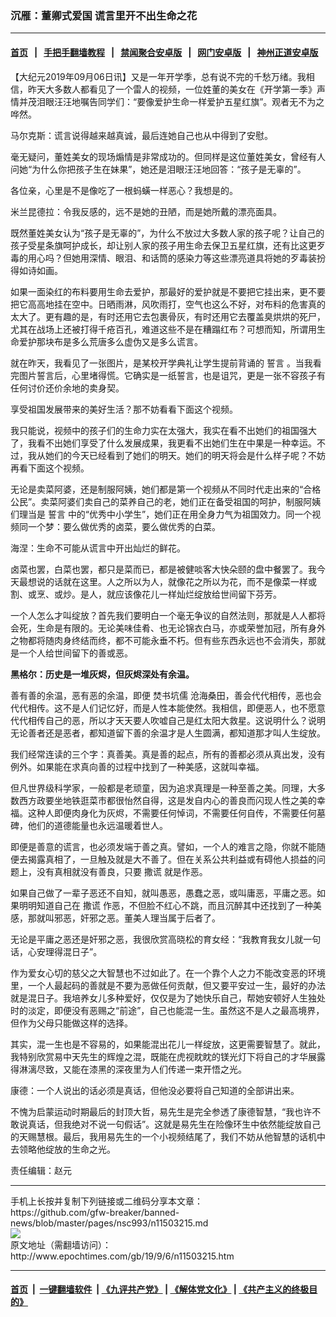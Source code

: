 ### 沉雁：董卿式爱国 谎言里开不出生命之花
------------------------

#### [首页](https://github.com/gfw-breaker/banned-news/blob/master/README.md) &nbsp;&nbsp;|&nbsp;&nbsp; [手把手翻墙教程](https://github.com/gfw-breaker/guides/wiki) &nbsp;&nbsp;|&nbsp;&nbsp; [禁闻聚合安卓版](https://github.com/gfw-breaker/bn-android) &nbsp;&nbsp;|&nbsp;&nbsp; [网门安卓版](https://github.com/oGate2/oGate) &nbsp;&nbsp;|&nbsp;&nbsp; [神州正道安卓版](https://github.com/SzzdOgate/update) 



<div><p>
 【大纪元2019年09月06日讯】又是一年开学季，总有说不完的千愁万绪。我相信，昨天大多数人都看见了一个雷人的视频，一位姓董的美女在《开学第一季》声情并茂泪眼汪汪地嘱告同学们：“要像爱护生命一样爱护五星红旗”。观者无不为之哗然。
</p>
<p>
 马尔克斯：谎言说得越来越真诚，最后连她自己也从中得到了安慰。
</p>
<p>
 毫无疑问，董姓美女的现场煽情是非常成功的。但同样是这位董姓美女，曾经有人问她“为什么你把孩子生在妹果”，她还是泪眼汪汪地回答：“孩子是无辜的”。
</p>
<p>
 各位亲，心里是不是像吃了一根蚂蟥一样恶心？我想是的。
</p>
<p>
 米兰昆德拉：令我反感的，远不是她的丑陋，而是她所戴的漂亮面具。
</p>
<p>
 既然董姓美女认为“孩子是无辜的”，为什么不放过大多数人家的孩子呢？让自己的孩子受星条旗呵护成长，却让别人家的孩子用生命去保卫五星红旗，还有比这更歹毒的用心吗？但她用深情、眼泪、和话筒的感染力等这些漂亮道具将她的歹毒装扮得如诗如画。
</p>
<p>
 如果一面染红的布料要用生命去爱护，那最好的爱护就是不要把它挂出来，更不要把它高高地挂在空中。日晒雨淋，风吹雨打，空气也这么不好，对布料的危害真的太大了。更有趣的是，有时还用它去包裹骨灰，有时还用它去覆盖臭烘烘的死尸，尤其在战场上还被打得千疮百孔，难道这些不是在糟蹋红布？可想而知，所谓用生命爱护那块布是多么荒唐多么虚伪又是多么谎言。
</p>
<p>
 就在昨天，我看见了一张图片，是某校开学典礼让学生提前背诵的
 <ok href="http://www.epochtimes.com/gb/tag/%E8%AA%93%E8%A8%80.html">
  誓言
 </ok>
 。当我看完图片誓言后，心里堵得慌。它确实是一纸誓言，也是诅咒，更是一张不容孩子有任何讨价还价余地的卖身契。
</p>
<p>
 享受祖国发展带来的美好生活？那不妨看看下面这个视频。
</p>
<p>
 我只能说，视频中的孩子们的生命力实在太强大，我实在看不出她们的祖国强大了，我看不出她们享受了什么发展成果，我更看不出她们生在中果是一种幸运。不过，我从她们的今天已经看到了她们的明天。她们的明天将会是什么样子呢？不妨再看下面这个视频。
</p>
<p>
 无论是卖菜阿婆，还是制服阿姨，她们都是第一个视频从不同时代走出来的“合格公民”。卖菜阿婆们卖自己的菜养自己的老，她们正在备受祖国的呵护，制服阿姨们理当是
 <ok href="http://www.epochtimes.com/gb/tag/%E8%AA%93%E8%A8%80.html">
  誓言
 </ok>
 中的“优秀中小学生”，她们正在用全身力气为祖国效力。同一个视频同一个梦：要么做优秀的卤菜，要么做优秀的白菜。
</p>
<p>
 海涅：生命不可能从谎言中开出灿烂的鲜花。
</p>
<p>
 卤菜也罢，白菜也罢，都只是菜而已，都是被健啖客大快朵颐的盘中餐罢了。我今天最想说的话就在这里。人之所以为人，就像花之所以为花，而不是像菜一样或割、或烹、或炒。是人，就应该像花儿一样灿烂绽放给世间留下芬芳。
</p>
<p>
 一个人怎么才叫绽放？首先我们要明白一个毫无争议的自然法则，那就是人人都将会死，生命是有限的。无论美味佳肴、也无论锦衣白马，亦或荣誉加冠，所有身外之物都将随肉身终结而终，都不可能永垂不朽。但有些东西永远也不会消失，那就是一个人给世间留下的善或恶。
</p>
<p>
 <strong>
  黑格尔：历史是一堆灰烬，但灰烬深处有余温。
 </strong>
</p>
<p>
 善有善的余温，恶有恶的余温，即便
 <ok href="http://www.epochtimes.com/gb/tag/%E7%84%9A%E4%B9%A6%E5%9D%91%E5%84%92.html">
  焚书坑儒
 </ok>
 沧海桑田，善会代代相传，恶也会代代相传。这不是人们记忆好，而是人性本能使然。我相信，即便恶人，也不愿意代代相传自己的恶，所以才天天要人吹嘘自己是红太阳大救星。这说明什么？说明无论善者还是恶者，都知道留下善的余温才是人生圆满，都知道那才叫人生绽放。
</p>
<p>
 我们经常连读的三个字：真善美。真是善的起点，所有的善都必须从真出发，没有例外。如果能在求真向善的过程中找到了一种美感，这就叫幸福。
</p>
<p>
 但凡世界级科学家，一般都是老顽童，因为追求真理是一种至善之美。同理，大多数西方政要坐地铁逛菜市都很怡然自得，这是发自内心的善良而闪现人性之美的幸福。这种人即便肉身化为灰烬，不需要任何悼词，不需要任何自传，不需要任何墓碑，他们的道德能量也永远温暖着世人。
</p>
<p>
 即便是善意的谎言，也必须发端于善之真。譬如，一个人的难言之隐，你就不能随便去揭露真相了，一旦触及就是大不善了。但在关系公共利益或有碍他人损益的问题上，没有真相就没有善良，只要
 <ok href="http://www.epochtimes.com/gb/tag/%E6%92%92%E8%B0%8E.html">
  撒谎
 </ok>
 就是作恶。
</p>
<p>
 如果自己做了一辈子恶还不自知，就叫愚恶，愚蠢之恶，或叫庸恶，平庸之恶。如果明明知道自己在
 <ok href="http://www.epochtimes.com/gb/tag/%E6%92%92%E8%B0%8E.html">
  撒谎
 </ok>
 作恶，不但脸不红心不跳，而且沉醉其中还找到了一种美感，那就叫邪恶，奸邪之恶。董美人理当属于后者了。
</p>
<p>
 无论是平庸之恶还是奸邪之恶，我很欣赏高晓松的育女经：“我教育我女儿就一句话，心安理得混日子”。
</p>
<p>
 作为爱女心切的慈父之大智慧也不过如此了。在一个靠个人之力不能改变恶的环境里，一个人最起码的善就是不要为恶做任何贡献，但又要平安过一生，最好的办法就是混日子。我培养女儿多种爱好，仅仅是为了她快乐自己，帮她安顿好人生独处时的淡定，即便没有恶赐之“前途”，自己也能混一生。虽然这不是人之最高境界，但作为父母只能做这样的选择。
</p>
<p>
 其实，混一生也是不容易的，如果能混出花儿一样绽放，这更需要智慧了。就此，我特别欣赏易中天先生的辉煌之混，既能在虎视眈眈的镁光灯下将自己的才华展露得淋漓尽致，又能在漆黑的深夜里为人们传递一束开悟之光。
</p>
<p>
 康德：一个人说出的话必须是真话，但他没必要将自己知道的全部讲出来。
</p>
<p>
 不愧为启蒙运动时期最后的封顶大哲，易先生是完全参透了康德智慧，“我也许不敢说真话，但我绝对不说一句假话”。这就是易先生在险像环生中依然能绽放自己的天赐慧根。最后，我用易先生的一个小视频结尾了，我们不妨从他智慧的话机中去领略他绽放的生命之光。
</p>
<p>
 责任编辑：赵元
</p>
</div>
<hr/>
手机上长按并复制下列链接或二维码分享本文章：<br/>
https://github.com/gfw-breaker/banned-news/blob/master/pages/nsc993/n11503215.md <br/>
<a href='https://github.com/gfw-breaker/banned-news/blob/master/pages/nsc993/n11503215.md'><img src='https://github.com/gfw-breaker/banned-news/blob/master/pages/nsc993/n11503215.md.png'/></a> <br/>
原文地址（需翻墙访问）：http://www.epochtimes.com/gb/19/9/6/n11503215.htm


------------------------
#### [首页](https://github.com/gfw-breaker/banned-news/blob/master/README.md) &nbsp;|&nbsp; [一键翻墙软件](https://github.com/gfw-breaker/nogfw/blob/master/README.md) &nbsp;| [《九评共产党》](https://github.com/gfw-breaker/9ping.md/blob/master/README.md#九评之一评共产党是什么) | [《解体党文化》](https://github.com/gfw-breaker/jtdwh.md/blob/master/README.md) | [《共产主义的终极目的》](https://github.com/gfw-breaker/gczydzjmd.md/blob/master/README.md)


<img src='http://gfw-breaker.win/banned-news/pages/nsc993/n11503215.md' width='0px' height='0px'/>